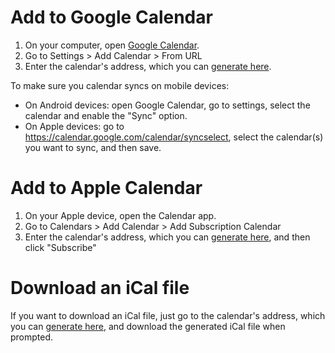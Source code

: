 # Add to Google Calendar

1. On your computer, open [Google Calendar](https://calendar.google.com/).
2. Go to Settings > Add Calendar > From URL
3. Enter the calendar's address, which you can [generate here](./timetable.md).

To make sure you calendar syncs on mobile devices:

- On Android devices: open Google Calendar, go to settings, select the calendar and enable the "Sync" option.
- On Apple devices: go to <https://calendar.google.com/calendar/syncselect>, select the calendar(s) you want to sync, and then save.

# Add to Apple Calendar

1. On your Apple device, open the Calendar app.
2. Go to Calendars > Add Calendar > Add Subscription Calendar
3. Enter the calendar's address, which you can [generate here](./timetable.md), and then click "Subscribe"


# Download an iCal file

If you want to download an iCal file, just go to the calendar's address, which you can [generate here](./timetable.md), and download the generated iCal file when prompted.
